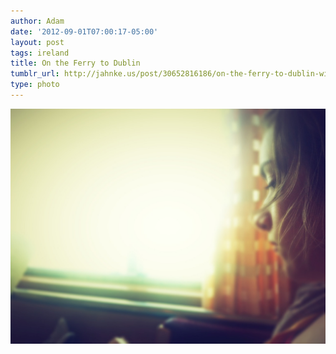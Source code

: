 ```yaml
---
author: Adam
date: '2012-09-01T07:00:17-05:00'
layout: post
tags: ireland
title: On the Ferry to Dublin
tumblr_url: http://jahnke.us/post/30652816186/on-the-ferry-to-dublin-with-olivia-view-on-path
type: photo
---
```


![](/media/tumblr_m9oc7dVgXL1qga9s2o1_1280.jpg)

